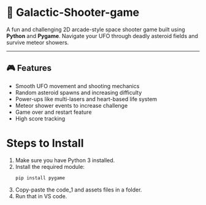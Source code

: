 # 🚀 Galactic-Shooter-game

A fun and challenging 2D arcade-style space shooter game built using **Python** and **Pygame**. Navigate your UFO through deadly asteroid fields and survive meteor showers.

---

## 🎮 Features

- Smooth UFO movement and shooting mechanics
- Random asteroid spawns and increasing difficulty
- Power-ups like multi-lasers and heart-based life system
- Meteor shower events to increase challenge
- Game over and restart feature
- High score tracking


# Steps to Install
1. Make sure you have Python 3 installed.
2. Install the required module:
   ```bash
   pip install pygame
   ```
3. Copy-paste the code_1 and assets files in a folder.
4. Run that in VS code.
